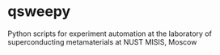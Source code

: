 # qsweepy
Python scripts for experiment automation at the laboratory of superconducting metamaterials at NUST MISIS, Moscow
